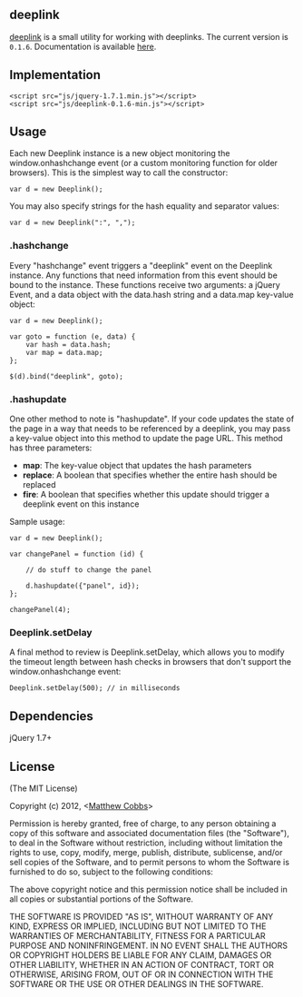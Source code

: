 ## deeplink

[deeplink](http://draeton.github.com/deeplink/) is a small utility for working with deeplinks.
The current version is `0.1.6`. Documentation is available
[here](http://draeton.github.com/deeplink/deeplink/docs/deeplink.html).


## Implementation

    <script src="js/jquery-1.7.1.min.js"></script>
    <script src="js/deeplink-0.1.6-min.js"></script>


## Usage

Each new Deeplink instance is a new object monitoring the window.onhashchange event (or a custom monitoring function for older browsers). This is the simplest way to call the constructor:

    var d = new Deeplink();

You may also specify strings for the hash equality and separator values:

    var d = new Deeplink(":", ",");

### .hashchange

Every "hashchange" event triggers a "deeplink" event on the Deeplink instance. Any functions that need information from this event should be bound to the instance. These functions receive two arguments: a jQuery Event, and a data object with the data.hash string and a data.map key-value object:

    var d = new Deeplink();

    var goto = function (e, data) {
        var hash = data.hash;
        var map = data.map;
    };

    $(d).bind("deeplink", goto);

### .hashupdate

One other method to note is "hashupdate". If your code updates the state of the page in a way that needs to be referenced by a deeplink, you may pass a key-value object into this method to update the page URL. This method has three parameters:

* **map**: The key-value object that updates the hash parameters
* **replace**: A boolean that specifies whether the entire hash should be replaced
* **fire**: A boolean that specifies whether this update should trigger a deeplink event on this instance

Sample usage:

    var d = new Deeplink();

    var changePanel = function (id) {

        // do stuff to change the panel

        d.hashupdate({"panel", id});
    };

    changePanel(4);

### Deeplink.setDelay

A final method to review is Deeplink.setDelay, which allows you to modify the timeout length between hash checks in
browsers that don't support the window.onhashchange event:

    Deeplink.setDelay(500); // in milliseconds


## Dependencies

jQuery 1.7+


## License

(The MIT License)

Copyright (c) 2012, <[Matthew Cobbs](mailto:draeton@gmail.com)>

Permission is hereby granted, free of charge, to any person obtaining
a copy of this software and associated documentation files (the
"Software"), to deal in the Software without restriction, including
without limitation the rights to use, copy, modify, merge, publish,
distribute, sublicense, and/or sell copies of the Software, and to
permit persons to whom the Software is furnished to do so, subject to
the following conditions:

The above copyright notice and this permission notice shall be included
in all copies or substantial portions of the Software.

THE SOFTWARE IS PROVIDED "AS IS", WITHOUT WARRANTY OF ANY KIND, EXPRESS
OR IMPLIED, INCLUDING BUT NOT LIMITED TO THE WARRANTIES OF
MERCHANTABILITY, FITNESS FOR A PARTICULAR PURPOSE AND NONINFRINGEMENT.
IN NO EVENT SHALL THE AUTHORS OR COPYRIGHT HOLDERS BE LIABLE FOR ANY
CLAIM, DAMAGES OR OTHER LIABILITY, WHETHER IN AN ACTION OF CONTRACT,
TORT OR OTHERWISE, ARISING FROM, OUT OF OR IN CONNECTION WITH THE
SOFTWARE OR THE USE OR OTHER DEALINGS IN THE SOFTWARE.